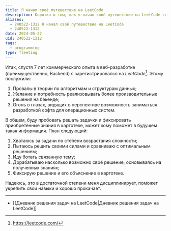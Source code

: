 ```yaml
---
title: Я начал своё путешествие на LeetCode
description: Коротко о том, как я начал своё путешествие на LeetCode спустя 7 лет коммерческого опыта в веб-разработке
aliases:
  - 240522-1312 Я начал своё путешествие на LeetCode
  - 240522-1312
date: 2024-05-22
uid: 240522-1312
tags:
  - programming
type: fleeting
---
```

Итак, спустя 7 лет коммерческого опыта в веб-разработке (преимущественно, Backend) я зарегистрировался на *LeetCode*[^lc]. Этому послужили:

1. Провалы в теории по алгоритмам и структурам данных;
2. Желание и потребность реализовывать более производительные решения на бэкенде;
3. Огонь в глазах, видящих в перспективе возможность заниматься разработкой софта для операционных систем.

В общем, буду пробовать решать задачки и фиксировать приобретённые знания в картотеке, может кому поможет в будущем такая информация. План следующий:

1. Хватаюсь за задачи по степени возрастания сложности;
2. Пытаюсь решить своими силами и сравниваю с оптимальным решением;
3. Иду ботать связанную тему;
4. Дорабатываю насколько возможно своё решение, основываясь на полученных знаниях;
5. Фиксирую решение и его объяснение в картотеке.

Надеюсь, это в достаточной степени меня дисциплинирует, поможет укрепить свои навыки и хорошо прокачает.

---

- [[Дневник решения задач на LeetCode|Дневник решения задач на LeetCode]]

[^lc]: https://leetcode.com/
